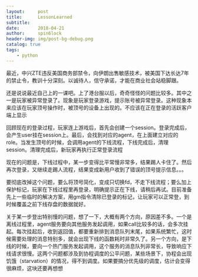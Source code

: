 ```yaml
---
layout:     post
title:      LessonLearned
subtitle:   
date:       2018-04-21
author:     spin6lock
header-img: img/post-bg-debug.png
catalog: true
tags:
    - python
---
```

最近，中兴ZTE违反美国商务部禁令，向伊朗出售敏感技术，被美国下达长达7年的禁止令，教训十分深刻。以诚待人，信守承诺，才能在商业社会站稳脚跟。

还是说说最近自己上的一课吧。上了港台服以后，奇奇怪怪的问题比较多。其中之一是玩家被异常登录了。现象是玩家登录游戏，提示账号被异常登录。这种现象本来应该在玩家顶号操作时，被顶号的设备上出现的。不应该在正在登录的活跃客户端上显示

回顾现在的登录过程，玩家连上游戏后，首先会创建一个session。登录完成后，会产生user挂在session上。最后，会找到对应的agent，在上面建立对应的role。当发生顶号的时候，会调用agent的下线流程，下线完成后，清理session。清理完成后，新玩家再执行正常登录流程

现在的问题是，下线过程中，某一步变得比平常慢非常多，结果踢人卡住了。然后再次登录，又继续走踢人流程，结果变成新用户收到了错误的顶号提示信息。。。

要彻底改掉这个问题，要么将顶号简化，变成只切换fd，不走下线流程；要么加上保护标记，玩家在下线过程里再登录，明确提示正在下线，请稍后再试。目前准备先上一些临时的解决方案，用gm指令清除已登录的标记，让玩家可以正常登，到时候覆盖之前下线存盘的数据就好。

关于某一步登出特别慢的问题，想了一下，大概有两个方向，原因差不多。一个是离线过程里，agent服务要向其他服务发起调用，如果call比较多的话，会多次挂起。每次挂起后，收到返回值，都要重新排到消息队列末尾，如果系统繁忙，这时候需要处理的消息特别多，就会出现下线的函数耗时非常久了。另一个方向，是下线的时候，要向一个热门服务发起调用，这个服务的消息队列非常长，导致响应下线请求很慢。这两个问题都涉及到协程调度的公平问题，某些场景下，协程会出现饥饿（starvation）的情况，得不到调度。如果要搞分优先级的调度，估计会变得很麻烦，这块还要再想想

